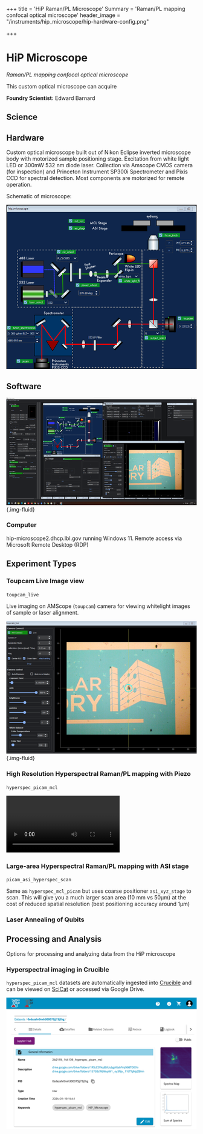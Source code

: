+++
title = 'HiP Raman/PL Microscope'
Summary = 'Raman/PL mapping confocal optical microscope'
header_image = "/instruments/hip_microscope/hip-hardware-config.png"

+++

# HiP Microscope

*Raman/PL mapping confocal optical microscope*

This custom optical microscope can acquire

**Foundry Scientist:** Edward Barnard

## Science

## Hardware

Custom optical microscope built out of Nikon Eclipse inverted microscope body with motorized sample positioning stage. Excitation from white light LED or 300mW 532 nm diode laser. Collection via Amscope CMOS camera (for inspection) and Princeton Instrument SP300i Spectrometer and Pixis CCD for spectral detection. Most components are motorized for remote operation.

Schematic of microscope:

![HiP hardware config](hip-hardware-config.png)

## Software

![HiP Microscope ScopeFoundry ScreenShot](hip-scopefoundry-screenshot.png){.img-fluid}

### Computer

hip-microscope2.dhcp.lbl.gov running Windows 11. Remote access via Microsoft Remote Desktop (RDP)

## Experiment Types 

### Toupcam Live Image view

`toupcam_live`

Live imaging on AMScope (`toupcam`) camera for viewing whitelight images of sample or laser alignment.

![alt text](image.png){.img-fluid}

### High Resolution Hyperspectral Raman/PL mapping with Piezo

`hyperspec_picam_mcl`

<video class=".img-fluid" controls src="02-data-acquisition-20x.mp4" title="hyperspec_mcl_picam data acquisition"></video>

### Large-area Hyperspectral Raman/PL mapping with ASI stage
`picam_asi_hyperspec_scan`

Same as `hyperspec_mcl_picam` but uses coarse positioner `asi_xyz_stage` to scan. This will give you a much larger scan area (10 mm vs 50µm) at the cost of reduced spatial resolution (best positioning accuracy around 1µm)

### Laser Annealing of Qubits

## Processing and Analysis 

Options for processing and analyzing data from the HiP microscope

### Hyperspectral imaging in Crucible

`hyperspec_picam_mcl` datasets are automatically ingested into [Crucible](https://crucible.lbl.gov) and can be viewed on [SciCat](https://mf-scicat.lbl.gov) or accessed via Google Drive.

![alt text](image-1.png)